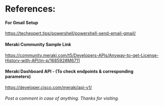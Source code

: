 <!---
# Use this script as per the need. At present, it is monitoring Meraki Dashboard for some of the functionalities/end-points.
# Perform tests as per your need or schedule using this to monitor your network e.g. device-status, uplink-status, vpn-status, license reminder.
# For now, this script was integrated & checked with GMAIL, in case of any device-status, uplink flap, an email was triggered to notify change in the network topology.
-->

# References:

#### For Gmail Setup
https://techexpert.tips/powershell/powershell-send-email-gmail/

#### Meraki Community Sample Link
https://community.meraki.com/t5/Developers-APIs/Anyway-to-get-License-History-with-API/m-p/168592#M6711

#### Meraki Dashboard API - (To check endpoints & corresponding parameters)
https://developer.cisco.com/meraki/api-v1/

###### Post a comment in case of anything. Thanks for visiting.
